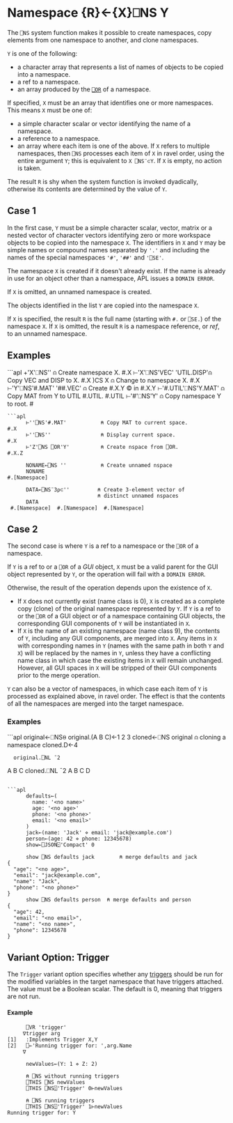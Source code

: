 <!-- Hidden search keywords -->
<div style="display: none;">
  ⎕NS NS
</div>






<h1 class="heading"><span class="name">Namespace</span> <span class="command">{R}←{X}⎕NS Y</span></h1>

The `⎕NS` system function makes it possible to create namespaces, copy elements from one namespace to another, and clone namespaces.

`Y` is one of the following:

* a character array that represents a list of names of objects to be copied into a namespace.
* a ref to a namespace.
* an array produced by the [`⎕OR`](or.md) of a namespace.

If specified, `X` must be an array that identifies one or more namespaces. This means `X` must be one of:

* a simple character scalar or vector identifying the name of a namespace.
* a reference to a namespace.
* an array where each item is one of the above. If `X` refers to multiple namespaces, then `⎕NS` processes each item of `X` in ravel order, using the entire argument `Y`; this is equivalent to `X ⎕NS¨⊂Y`. If `X` is empty, no action is taken.

The result `R` is shy when the system function is invoked dyadically, otherwise its contents are determined by the value of `Y`.

## Case 1

In the first case, `Y` must be a simple character scalar, vector, matrix or a nested vector of character vectors identifying zero or more workspace objects to be copied into the namespace `X`.  The identifiers in `X` and `Y` may be simple names or compound names separated by `'.'` and including the names of the special namespaces `'#'`, `'##'` and `'⎕SE'`.


The namespace `X` is created if it doesn't already exist.  If the name is already in use for an object other than a namespace, APL issues a `DOMAIN ERROR`.


If `X` is omitted, an unnamed namespace is created.


The objects identified in the list `Y` are copied into the namespace `X`.


If `X` is specified, the result `R` is the full name (starting with `#.` or `⎕SE.`) of the namespace `X`. If `X` is omitted, the result `R` is a namespace reference, or *ref*, to an unnamed namespace.


<h2 class="example">Examples</h2>
```apl
      +'X'⎕NS''               ⍝ Create namespace X.
#.X
      ⊢'X'⎕NS'VEC' 'UTIL.DISP'⍝ Copy VEC and DISP to X.
#.X
      )CS X                   ⍝ Change to namespace X.
#.X
      ⊢'Y'⎕NS'#.MAT' '##.VEC' ⍝ Create #.X.Y &copy in
#.X.Y
      ⊢'#.UTIL'⎕NS'Y.MAT'     ⍝ Copy MAT from Y to UTIL #.UTIL.
#.UTIL
      ⊢'#'⎕NS'Y'              ⍝ Copy namespace Y to root.
#

```
```apl
      ⊢''⎕NS'#.MAT'           ⍝ Copy MAT to current space.
#.X
      ⊢''⎕NS''                ⍝ Display current space.
#.X
      ⊢'Z'⎕NS ⎕OR'Y'          ⍝ Create nspace from ⎕OR.
#.X.Z
```
```apl
      NONAME←⎕NS ''           ⍝ Create unnamed nspace
      NONAME
#.[Namespace]
```
```apl
      DATA←⎕NS¨3⍴⊂''         ⍝ Create 3-element vector of
                             ⍝ distinct unnamed nspaces
      DATA
 #.[Namespace]  #.[Namespace]  #.[Namespace]
```

## Case 2


The second case is where `Y` is a ref to a namespace or the `⎕OR` of a namespace.


If `Y` is a ref to or a `⎕OR` of a *GUI* object, `X` must be a valid parent for the GUI object represented by `Y`, or the operation will fail with a `DOMAIN ERROR`.


Otherwise, the result of the operation depends upon the existence of `X`.

- If `X` does not currently exist (name class is 0), `X` is created as a complete copy (clone) of the original namespace represented by `Y`. If `Y` is a ref to or the `⎕OR` of a GUI object or of a namespace containing GUI objects, the corresponding GUI components of `Y` will be instantiated in `X`.
- If `X` is the name of an existing namespace (name class 9), the contents of `Y`, including any GUI components, are merged into `X`. Any items in `X` with corresponding names in `Y` (names with the same path in both `Y` and `X`) will be replaced by the names in `Y`, unless they have a conflicting name class in which case the existing items in `X` will remain unchanged. However, all GUI spaces in `X` will be stripped of their GUI components prior to the merge operation.

`Y` can also be a vector of namespaces, in which case each item of `Y` is processed as explained above, in ravel order. The effect is that the contents of all the namespaces are merged into the target namespace.

<h3 class="example">Examples</h3>
```apl
      original←⎕NS⍬
      original.(A B C)←1 2 3
      cloned←⎕NS original		⍝ cloning a namespace
      cloned.D←4

      original.⎕NL ¯2
 A  B  C
      cloned.⎕NL ¯2
 A  B  C  D
```

```apl
      defaults←(
        name: '<no name>'
        age: '<no age>'
        phone: '<no phone>'
        email: '<no email>'
      )
      jack←(name: 'Jack' ⋄ email: 'jack@example.com')
      person←(age: 42 ⋄ phone: 12345678)
      show←⎕JSON⍠'Compact' 0

      show ⎕NS defaults jack		⍝ merge defaults and jack
{
  "age": "<no age>",
  "email": "jack@example.com",
  "name": "Jack",
  "phone": "<no phone>"
}
      show ⎕NS defaults person	⍝ merge defaults and person
{
  "age": 42,
  "email": "<no email>",
  "name": "<no name>",
  "phone": 12345678
}

```
## Variant Option: Trigger

The `Trigger` variant option specifies whether any [triggers](../../../programming-reference-guide/triggers/triggers) should be run for the modified variables in the target namespace that have triggers attached.
The value must be a Boolean scalar. The default is 0, meaning that triggers are not run.

<h4 class="example">Example</h4>

```apl
      ⎕VR 'trigger'
     ∇trigger arg
[1]   :Implements Trigger X,Y
[2]   ⎕←'Running trigger for: ',arg.Name
     ∇

      newValues←(Y: 1 ⋄ Z: 2)

      ⍝ ⎕NS without running triggers
      ⎕THIS ⎕NS newValues
      ⎕THIS ⎕NS⍠'Trigger' 0⊢newValues

      ⍝ ⎕NS running triggers
      ⎕THIS ⎕NS⍠'Trigger' 1⊢newValues
Running trigger for: Y
```
